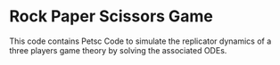 # Rock Paper Scissors Game 

This code contains Petsc Code to simulate the replicator dynamics of a three players game theory by solving the associated ODEs. 

